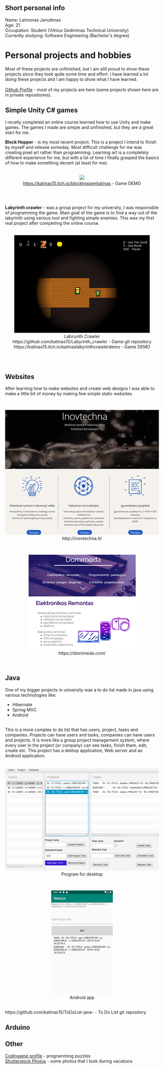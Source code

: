 ## Short personal info

Name: Laimonas Janutėnas 
<br />
Age: 21 
<br />
Occupation: Student (Vilnius Gediminas Technical University)
<br />
Currently studying: Software Engineering (Bachelor's degree) 
<br />

# Personal projects and hobbies

Most of these projects are unfinished, but I am still proud to show these projects since they took quite some time and effort. I have learned a lot doing these projects and I am happy to show what I have learned. 
<br />
<br />
[Github Profile](https://github.com/katinas15) - most of my projects are here (some projects shown here are in private repositories).
<br />

## Simple Unity C# games

I recetly completed an online course learned how to use Unity and make games. The games I made are simple and unfinished, but they are a great start for me.
<br />

<b>Block Hopper</b> - is my most recent project. This is a project I intend to finish by myself and release someday. Most difficult challenge for me was creating pixel art rather than programming. Learning art is a completely different experience for me, but with a lot of time I finally grasped the basics of how to make something decent (at least for me).
<br />
<br /> 
    <p align="center">
      <img src="block.gif">
       <br />
      https://katinas15.itch.io/blockhopperkatinas - Game DEMO 
    </p>
<br />
<br />

<b>Labyrinth crawler</b> - was a group project for my university, I was responsible of programming the game. Main goal of the game is to find a way out of the labyrinth using various tool and fighting simple enemies. This was my first real project after completing the online course. 
<br />
<br />
  <p align="center">
    <img src="crawler.png">
    <br />
    Labirynth Crawler
    <br />
    https://github.com/katinas15/Labyrinth_crawler - Game git repository
    <br />
    https://katinas15.itch.io/katinaslabyrinthcrawlerdemo - Game DEMO 
  </p>
<br /> 
<br />

## Websites

After learning how to make websites and create web designs I was able to make a little bit of money by making few simple static websites.
<br />

<br />
  <p align="center">
    <img src="inov.png">
    <br />
    http://inovtechna.lt/
  </p>
  
<br />
  
  <p align="center">
    <img src="dom.png">
    <br />
    https://domimeda.com/
  </p>
  
<br />


## Java

One of my bigger projects in university was a to do list made in java using various technologies like:
* Hibernate
* Spring MVC
* Android

<br />
This is a more complex to do list that has users, project, tasks and companies. Projects can have users and tasks, companies can have users and projects. It is more like a group project management system, where every user in the project (or company) can see tasks, finish them, edit, create etc. This project has a dektop application, Web server and an Android application.

<br />
<br />

  <p align="center">
    <img src="javadesk.png">
  <br />
   Program for desktop
   </p>
 
<br />

<p align="center">
  <img src="javaandr.png">
  <br />
  Android app
</p>

<br />
https://github.com/katinas15/ToDoList-java- - To Do List git repository

## Arduino



## Other


[Codingame profile](https://www.codingame.com/profile/df8e16abde9b88d3623eaf9f7e13f8899915731) - programming puzzles
<br />
[Shutterstock Photos](https://www.shutterstock.com/g/laimisj?rid=177746324) - some photos that I took during vacations
<br />



